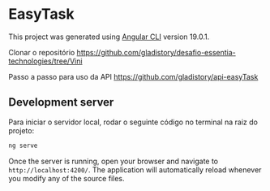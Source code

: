 # EasyTask

This project was generated using [Angular CLI](https://github.com/angular/angular-cli) version 19.0.1.

Clonar o repositório
https://github.com/gladistory/desafio-essentia-technologies/tree/Vini

Passo a passo para uso da API
https://github.com/gladistory/api-easyTask


## Development server

Para iniciar o servidor local, rodar o seguinte código no terminal na raiz do projeto:
 
```bash
ng serve
```

Once the server is running, open your browser and navigate to `http://localhost:4200/`. The application will automatically reload whenever you modify any of the source files.
